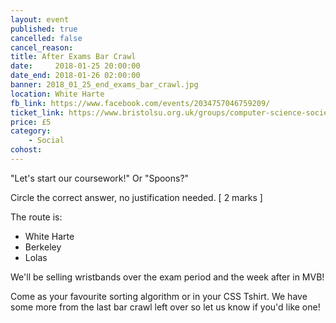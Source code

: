 ```yaml
---
layout: event
published: true
cancelled: false
cancel_reason:
title: After Exams Bar Crawl
date:     2018-01-25 20:00:00
date_end: 2018-01-26 02:00:00
banner: 2018_01_25_end_exams_bar_crawl.jpg
location: White Harte
fb_link: https://www.facebook.com/events/2034757046759209/
ticket_link: https://www.bristolsu.org.uk/groups/computer-science-society/events/end-of-exams-bar-crawl
price: £5
category:
    - Social
cohost:
---
```


"Let's start our coursework!" Or "Spoons?"

Circle the correct answer, no justification needed. [ 2 marks ]

The route is:
- White Harte
- Berkeley
- Lolas

We'll be selling wristbands over the exam period and the week after in MVB!

Come as your favourite sorting algorithm or in your CSS Tshirt. We have some more from the last bar crawl left over so let us know if you'd like one!
